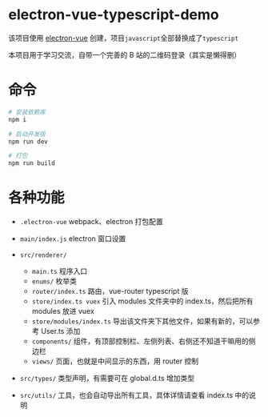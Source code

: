 # electron-vue-typescript-demo

该项目使用 [electron-vue](https://github.com/SimulatedGREG/electron-vue) 创建，项目`javascript`全部替换成了`typescript`

本项目用于学习交流，自带一个完善的 B 站的二维码登录（其实是懒得删）

# 命令

```bash
# 安装依赖库
npm i

# 启动开发版
npm run dev

# 打包
npm run build
```

# 各种功能

- `.electron-vue` webpack、electron 打包配置

- `main/index.js` electron 窗口设置

- `src/renderer/`

  - `main.ts` 程序入口
  - `enums/` 枚举类
  - `router/index.ts` 路由，vue-router typescript 版
  - `store/index.ts vuex` 引入 modules 文件夹中的 index.ts，然后把所有 modules 放进 vuex
  - `store/modules/index.ts` 导出该文件夹下其他文件，如果有新的，可以参考 User.ts 添加
  - `components/` 组件，有顶部控制栏、左侧列表、右侧还不知道干嘛用的侧边栏
  - `views/` 页面，也就是中间显示的东西，用 router 控制

- `src/types/` 类型声明，有需要可在 global.d.ts 增加类型
- `src/utils/` 工具，也会自动导出所有工具，具体详情请查看 index.ts 中的说明
